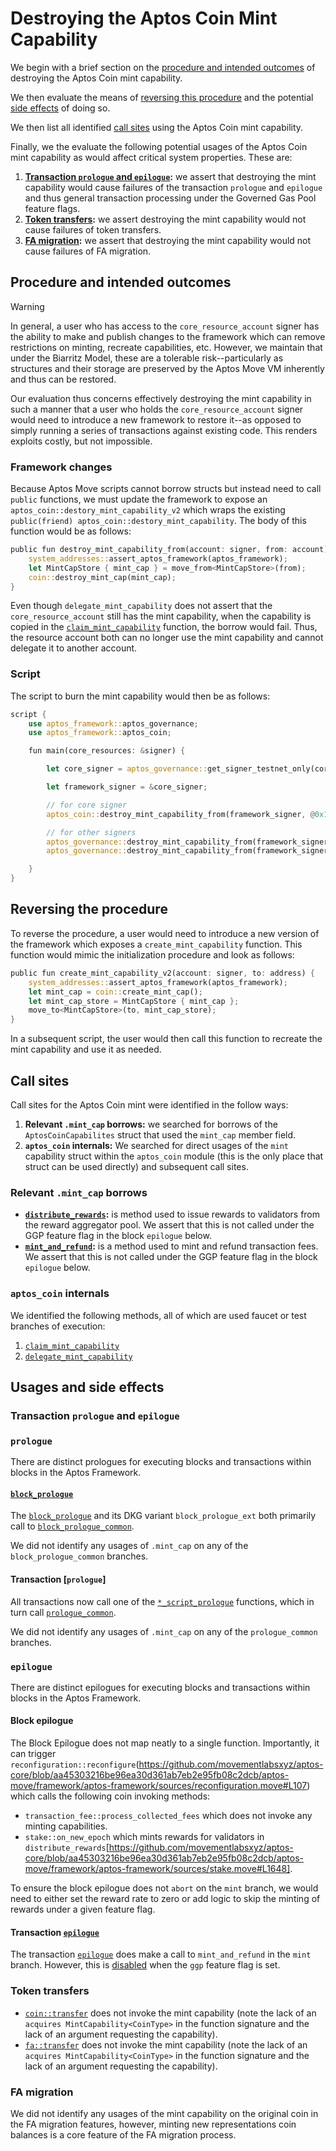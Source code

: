 # Destroying the Aptos Coin Mint Capability
We begin with a brief section on the [procedure and intended outcomes](#procedure-and-intended-outcomes) of destroying the Aptos Coin mint capability.

We then evaluate the means of [reversing this procedure](#reversing-the-procedure) and the potential [side effects](#side-effects) of doing so.

We then list all identified [call sites](#call-sites) using the Aptos Coin mint capability.

Finally, we the evaluate the following potential usages of the Aptos Coin mint capability as would affect critical system properties. These are:

1. **[Transaction `prologue` and `epilogue`](#transaction-epilogue-and-prologue):** we assert that destroying the mint capability would cause failures of the transaction `prologue` and `epilogue` and thus general transaction processing under the Governed Gas Pool feature flags. 
2. **[Token transfers](#token-transfers):** we assert destroying the mint capability would not cause failures of token transfers.
3. **[FA migration](#fa-migration):** we assert that destroying the mint capability would not cause failures of FA migration.

## Procedure and intended outcomes
> [!WARNING]
> In general, a user who has access to the `core_resource_account` signer has the ability to make and publish changes to the framework which can remove restrictions on minting, recreate capabilities, etc. However, we maintain that under the Biarritz Model, these are a tolerable risk--particularly as structures and their storage are preserved by the Aptos Move VM inherently and thus can be restored. 
> 
> Our evaluation thus concerns effectively destroying the mint capability in such a manner that a user who holds the `core_resource_account` signer would need to introduce a new framework to restore it--as opposed to simply running a series of transactions against existing code. This renders exploits costly, but not impossible.

### Framework changes
Because Aptos Move scripts cannot borrow structs but instead need to call `public` functions, we must update the framework to expose an `aptos_coin::destory_mint_capability_v2` which wraps the existing `public(friend) aptos_coin::destory_mint_capability`. The body of this function would be as follows:

```rust
public fun destroy_mint_capability_from(account: signer, from: account) acquires Delegations {
    system_addresses::assert_aptos_framework(aptos_framework);
    let MintCapStore { mint_cap } = move_from<MintCapStore>(from);
    coin::destroy_mint_cap(mint_cap);
}
```

Even though `delegate_mint_capability` does not assert that the `core_resource_account` still has the mint capability, when the capability is copied in the [`claim_mint_capability`](https://github.com/movementlabsxyz/aptos-core/blob/aa45303216be96ea30d361ab7eb2e95fb08c2dcb/aptos-move/framework/aptos-framework/sources/aptos_coin.move#L124) function, the borrow would fail. Thus, the resource account both can no longer use the mint capability and cannot delegate it to another account.

### Script
The script to burn the mint capability would then be as follows:

```rust
script {
    use aptos_framework::aptos_governance;
    use aptos_framework::aptos_coin;

    fun main(core_resources: &signer) {

        let core_signer = aptos_governance::get_signer_testnet_only(core_resources, @0x1);

        let framework_signer = &core_signer;

        // for core signer
		aptos_coin::destroy_mint_capability_from(framework_signer, @0x1);

        // for other signers
        aptos_governance::destroy_mint_capability_from(framework_signer, an_account);
        aptos_governance::destroy_mint_capability_from(framework_signer, another_account);

    }
}
```

## Reversing the procedure
To reverse the procedure, a user would need to introduce a new version of the framework which exposes a `create_mint_capability` function. This function would mimic the initialization procedure and look as follows:

```rust
public fun create_mint_capability_v2(account: signer, to: address) {
    system_addresses::assert_aptos_framework(aptos_framework);
    let mint_cap = coin::create_mint_cap();
    let mint_cap_store = MintCapStore { mint_cap };
    move_to<MintCapStore>(to, mint_cap_store);
}
```

In a subsequent script, the user would then call this function to recreate the mint capability and use it as needed.

## Call sites
Call sites for the Aptos Coin mint were identified in the follow ways:

1. **Relevant `.mint_cap` borrows:** we searched for borrows of the `AptosCoinCapabilites` struct that used the `mint_cap` member field. 
2. **`aptos_coin` internals:** We searched for direct usages of the `mint` capability struct within the `aptos_coin` module (this is the only place that struct can be used directly) and subsequent call sites.

### Relevant `.mint_cap` borrows
- **[`distribute_rewards`](https://github.com/movementlabsxyz/aptos-core/blob/aa45303216be96ea30d361ab7eb2e95fb08c2dcb/aptos-move/framework/aptos-framework/sources/stake.move#L1648):** is method used to issue rewards to validators from the reward aggregator pool. We assert that this is not called under the GGP feature flag in the block `epilogue` below. 
- **[`mint_and_refund`](https://github.com/movementlabsxyz/aptos-core/blob/aa45303216be96ea30d361ab7eb2e95fb08c2dcb/aptos-move/framework/aptos-framework/sources/transaction_fee.move#L268):** is a method used to mint and refund transaction fees. We assert that this is not called under the GGP feature flag in the block `epilogue` below.

### `aptos_coin` internals
We identified the following methods, all of which are used faucet or test branches of execution:

1. [`claim_mint_capability`](https://github.com/search?q=repo%3Amovementlabsxyz%2Faptos-core%20claim_mint_capability&type=code)
2. [`delegate_mint_capability`](https://github.com/search?q=repo%3Amovementlabsxyz%2Faptos-core+delegate_mint_capability&type=code)

## Usages and side effects

### Transaction `prologue` and `epilogue`

### `prologue`
There are distinct prologues for executing blocks and transactions within blocks in the Aptos Framework. 

#### [`block_prologue`](https://github.com/movementlabsxyz/aptos-core/blob/aa45303216be96ea30d361ab7eb2e95fb08c2dcb/aptos-move/framework/aptos-framework/sources/block.move#L224)

The [`block_prologue`](https://github.com/movementlabsxyz/aptos-core/blob/aa45303216be96ea30d361ab7eb2e95fb08c2dcb/aptos-move/framework/aptos-framework/sources/block.move#L224) and its DKG variant `block_prologue_ext` both primarily call to [`block_prologue_common`](https://github.com/movementlabsxyz/aptos-core/blob/aa45303216be96ea30d361ab7eb2e95fb08c2dcb/aptos-move/framework/aptos-framework/sources/block.move#L155).

We did not identify any usages of `.mint_cap` on any of the `block_prologue_common` branches.

#### Transaction [`prologue`]
All transactions now call one of the [`*_script_prologue`](https://github.com/movementlabsxyz/aptos-core/blob/aa45303216be96ea30d361ab7eb2e95fb08c2dcb/aptos-move/aptos-vm/src/aptos_vm.rs#L2244) functions, which in turn call [`prologue_common`](https://github.com/movementlabsxyz/aptos-core/blob/aa45303216be96ea30d361ab7eb2e95fb08c2dcb/aptos-move/framework/aptos-framework/sources/transaction_validation.move#L74).

We did not identify any usages of `.mint_cap` on any of the `prologue_common` branches.

### `epilogue`
There are distinct epilogues for executing blocks and transactions within blocks in the Aptos Framework.

#### Block epilogue
The Block Epilogue does not map neatly to a single function. Importantly, it can trigger `reconfiguration::reconfigure`(https://github.com/movementlabsxyz/aptos-core/blob/aa45303216be96ea30d361ab7eb2e95fb08c2dcb/aptos-move/framework/aptos-framework/sources/reconfiguration.move#L107) which calls the following coin invoking methods:

- `transaction_fee::process_collected_fees` which does not invoke any minting capabilities.
- `stake::on_new_epoch` which mints rewards for validators in `distribute_rewards`[https://github.com/movementlabsxyz/aptos-core/blob/aa45303216be96ea30d361ab7eb2e95fb08c2dcb/aptos-move/framework/aptos-framework/sources/stake.move#L1648].

To ensure the block epilogue does not `abort` on the `mint` branch, we would need to either set the reward rate to zero or add logic to skip the minting of rewards under a given feature flag.

#### Transaction [`epilogue`](https://github.com/movementlabsxyz/aptos-core/blob/aa45303216be96ea30d361ab7eb2e95fb08c2dcb/aptos-move/framework/aptos-framework/sources/transaction_validation.move#L262)

The transaction [`epilogue`](https://github.com/movementlabsxyz/aptos-core/blob/aa45303216be96ea30d361ab7eb2e95fb08c2dcb/aptos-move/framework/aptos-framework/sources/transaction_validation.move#L330) does make a call to `mint_and_refund` in the `mint` branch. However, this is [disabled](https://github.com/movementlabsxyz/aptos-core/blob/aa45303216be96ea30d361ab7eb2e95fb08c2dcb/aptos-move/framework/aptos-framework/sources/transaction_validation.move#L330) when the `ggp` feature flag is set.

### Token transfers
- [`coin::transfer`](https://github.com/movementlabsxyz/aptos-core/blob/aa45303216be96ea30d361ab7eb2e95fb08c2dcb/aptos-move/framework/aptos-framework/sources/coin.move#L1151) does not invoke the mint capability (note the lack of an `acquires MintCapability<CoinType>` in the function signature and the lack of an argument requesting the capability).
- [`fa::transfer`](https://github.com/movementlabsxyz/aptos-core/blob/aa45303216be96ea30d361ab7eb2e95fb08c2dcb/aptos-move/framework/aptos-framework/sources/fungible_asset.move#L655) does not invoke the mint capability (note the lack of an `acquires MintCapability<CoinType>` in the function signature and the lack of an argument requesting the capability).

### FA migration
We did not identify any usages of the mint capability on the original coin in the FA migration features, however, minting new representations coin balances is a core feature of the FA migration process.
